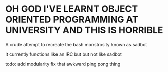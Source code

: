 OH GOD I'VE LEARNT OBJECT ORIENTED PROGRAMMING AT UNIVERSITY AND THIS IS HORRIBLE
=====
A crude attempt to recreate the bash monstrosity known as sadbot

It currently functions like an IRC but but not like sadbot

todo:
  add modularity
  fix that awkward ping pong thing
